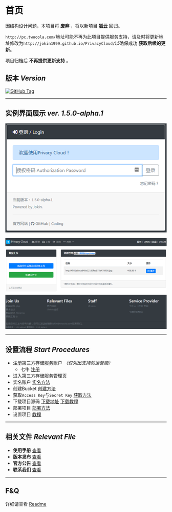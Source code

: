 # 首页

因结构设计问题，本项目将 **废弃** ，将以新项目 **[狐云](http://github.com/jokin1999/FoxPan/)** 回归。

`http://pc.twocola.com/`地址可能不再为此项目提供服务支持，请及时将更新地址修改为`http://jokin1999.github.io/PrivacyCloud/`以确保成功 **获取后续的更新**。

项目归档后 **不再提供更新支持** 。

## 版本 *Version*


[![GitHub Tag](https://img.shields.io/github/tag/jokin1999/PrivacyCloud.svg?style=flat-square)](https://raw.githubusercontent.com/jokin1999/PrivacyCloud/master)

---

## 实例界面展示 *ver. 1.5.0-alpha.1*

![登录授权页](./resources/images/1.5.0/v1.5.0-alpha.1_login.png)

![UI界面](./resources/images/1.5.0/v1.5.0-alpha.1_manager.png)

---

## 设置流程 *Start Procedures*

- 注册第三方存储服务账户 *（仅列出支持的运营商）*
  - 七牛 [注册](http://portal.qiniu.com/signup?code=3lgquci2quafm)
- 进入第三方存储服务管理页
- 实名账户 [实名方法](./manual/realNameReg.md)
- 创建Bucket [创建方法](./manual/createBkt.md)
- 获取`Access Key`与`Secret Key` [获取方法](./manual/getKey.md)
- 下载项目源码 [下载地址](https://github.com/jokin1999/PrivacyCloud/releases) [下载教程](./manual/getProject.md)
- 部署项目 [部署方法](./manual/uploadProject.md)
- 设置项目 [教程](./manual/start.md)

---

## 相关文件 *Relevant File*

- **使用手册** [查看](./manual/start.md)
- **版本发布** [查看](./release/index.md)
- **官方公告** [查看](./notice/index.md)
- **联系我们** [查看](./contact.md)

---

## F&Q

详细请查看 [Readme](https://github.com/jokin1999/PrivacyCloud)
